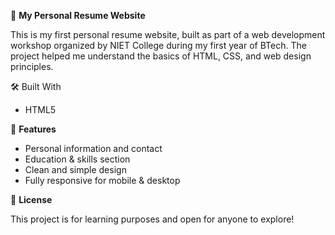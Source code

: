 💼 <b>My Personal Resume Website</b>

This is my first personal resume website, built as part of a web development workshop organized by NIET College during my first year of BTech.
The project helped me understand the basics of HTML, CSS, and web design principles.

🛠️ </b>Built With</b>
* HTML5

🎯 <b>Features</b>
* Personal information and contact
* Education & skills section
* Clean and simple design
* Fully responsive for mobile & desktop

📝 <b>License</b>

This project is for learning purposes and open for anyone to explore!

